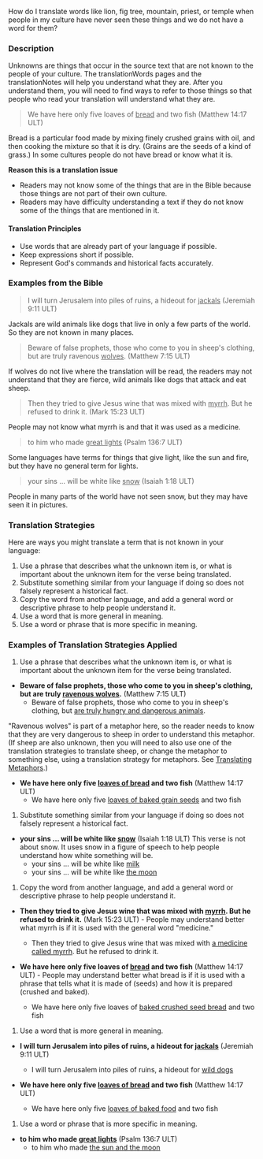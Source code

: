 
How do I translate words like lion, fig tree, mountain, priest, or temple when people in my culture have never seen these things and we do not have a word for them?

### Description

Unknowns are things that occur in the source text that are not known to the people of your culture. The translationWords pages and the translationNotes will help you understand what they are. After you understand them, you will need to find ways to refer to those things so that people who read your translation will understand what they are.
>We have here only five loaves of <u>bread</u> and two fish (Matthew 14:17 ULT)

Bread is a particular food made by mixing finely crushed grains with oil, and then cooking the mixture so that it is dry. (Grains are the seeds of a kind of grass.) In some cultures people do not have bread or know what it is.

**Reason this is a translation issue**

* Readers may not know some of the things that are in the Bible because those things are not part of their own culture.
* Readers may have difficulty understanding a text if they do not know some of the things that are mentioned in it.

#### Translation Principles

* Use words that are already part of your language if possible.
* Keep expressions short if possible.
* Represent God's commands and historical facts accurately.

### Examples from the Bible

>I will turn Jerusalem into piles of ruins, a hideout for <u>jackals</u> (Jeremiah 9:11 ULT)

Jackals are wild animals like dogs that live in only a few parts of the world.  So they are not known in many places.
>Beware of false prophets, those who come to you in sheep's clothing, but are truly ravenous <u>wolves</u>. (Matthew 7:15 ULT)

If wolves do not live where the translation will be read, the readers may not understand that they are fierce, wild animals like dogs that attack and eat sheep.
>Then they tried to give Jesus wine that was mixed with <u>myrrh</u>. But he refused to drink it. (Mark 15:23 ULT)

People may not know what myrrh is and that it was used as a medicine.
>to him who made <u>great lights</u> (Psalm 136:7 ULT)

Some languages have terms for things that give light, like the sun and fire, but they have no general term for lights.
>your sins ... will be white like <u>snow</u> (Isaiah 1:18 ULT)

People in many parts of the world have not seen snow, but they may have seen it in pictures.

### Translation Strategies

Here are ways you might translate a term that is not known in your language:

1. Use a phrase that describes what the unknown item is, or what is important about the unknown item for the verse being translated.
1. Substitute something similar from your language if doing so does not falsely represent a historical fact.
1. Copy the word from another language, and add a general word or descriptive phrase to help people understand it.
1. Use a word that is more general in meaning.
1. Use a word or phrase that is more specific in meaning.

### Examples of Translation Strategies Applied

1. Use a phrase that describes what the unknown item is, or what is important about the unknown item for the verse being translated.

  * **Beware of false prophets, those who come to you in sheep's clothing, but are truly <u>ravenous wolves</u>.** (Matthew 7:15 ULT)
      * Beware of false prophets, those who come to you in sheep's clothing, but <u>are truly hungry and dangerous animals</u>.

"Ravenous wolves" is part of a metaphor here, so the reader needs to know that they are very dangerous to sheep in order to understand this metaphor. (If sheep are also unknown, then you will need to also use one of the translation strategies to translate sheep, or change the metaphor to something else, using a translation strategy for metaphors. See [Translating Metaphors](../figs-metaphor/01.md).)

  * **We have here only five <u>loaves of bread</u> and two fish** (Matthew 14:17 ULT)
      * We have here only five <u>loaves of baked grain seeds</u> and two fish

1. Substitute something similar from your language if doing so does not falsely represent a historical fact.

  * **your sins ... will be white like <u>snow</u>** (Isaiah 1:18 ULT) This verse is not about snow. It uses snow in a figure of speech to help people understand how white something will be.
      * your sins ... will be white like <u>milk</u>
      * your sins ... will be white like <u>the moon</u>

1. Copy the word from another language, and add a general word or descriptive phrase to help people understand it.

  * **Then they tried to give Jesus wine that was mixed with <u>myrrh</u>. But he refused to drink it.** (Mark 15:23 ULT) - People may understand better what myrrh is if it is used with the general word "medicine."
      * Then they tried to give Jesus wine that was mixed with <u>a medicine called myrrh</u>. But he refused to drink it.

  * **We have here only five loaves of <u>bread</u> and two fish** (Matthew 14:17 ULT) - People may understand better what bread is if it is used with a phrase that tells what it is made of (seeds) and how it is prepared (crushed and baked).
      * We have here only five loaves of <u>baked crushed seed bread</u> and two fish

1. Use a word that is more general in meaning.

  * **I will turn Jerusalem into piles of ruins, a hideout for <u>jackals</u>** (Jeremiah 9:11 ULT)
      * I will turn Jerusalem into piles of ruins, a hideout for <u>wild dogs</u>

  * **We have here only five <u>loaves of bread</u> and two fish** (Matthew 14:17 ULT)
      * We have here only five <u>loaves of baked food</u> and two fish

1. Use a word or phrase that is more specific in meaning.

  * **to him who made <u>great lights</u>** (Psalm 136:7 ULT)
      * to him who made <u>the sun and the moon</u>

